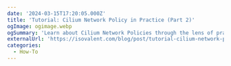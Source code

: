 ```yaml
---
date: '2024-03-15T17:20:05.000Z'
title: 'Tutorial: Cilium Network Policy in Practice (Part 2)'
ogImage: ogimage.webp
ogSummary: 'Learn about Cilium Network Policies through the lens of pratical user stories.'
externalUrl: 'https://isovalent.com/blog/post/tutorial-cilium-network-policy/'
categories:
  - How-To
---
```

